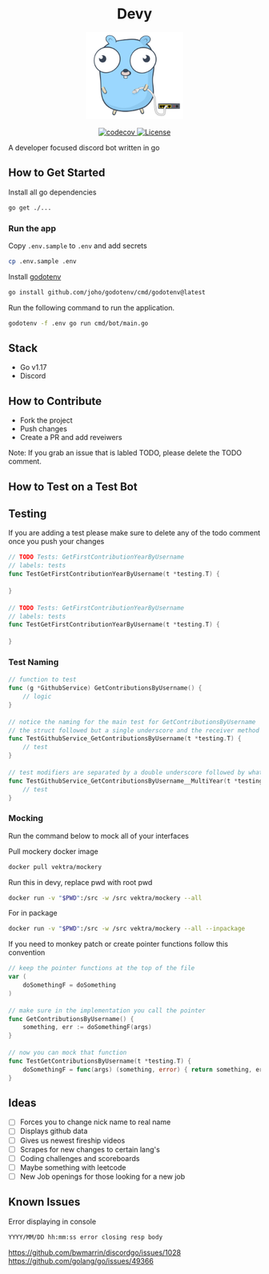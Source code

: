 <h1 style="border-bottom: none;" align="center">Devy</h1>

<p align="center">
    <img src="./devy.svg" height="175">
</p>

<p align="center">
    <a href="https://codecov.io/gh/osbytes/devy">
        <img src="https://codecov.io/gh/osbytes/devy/branch/main/graph/badge.svg" alt="codecov" />
    </a>
    <a href="https://github.com/osbytes/devy/blob/main/LICENSE">
        <img src="https://img.shields.io/github/license/osbytes/devy.svg" alt="License" />
    </a>
</p>

A developer focused discord bot written in go

## How to Get Started

Install all go dependencies

```sh
go get ./...
```

### Run the app

Copy `.env.sample` to `.env` and add secrets

```sh
cp .env.sample .env
```

Install [godotenv](https://github.com/joho/godotenv)

```sh
go install github.com/joho/godotenv/cmd/godotenv@latest
```

Run the following command to run the application.

```sh
godotenv -f .env go run cmd/bot/main.go
```

## Stack

- Go v1.17
- Discord

## How to Contribute

- Fork the project
- Push changes
- Create a PR and add reveiwers

Note: If you grab an issue that is labled TODO, please delete the TODO comment.

## How to Test on a Test Bot

## Testing

If you are adding a test please make sure to delete any of the todo comment once you push your changes

```go
// TODO Tests: GetFirstContributionYearByUsername
// labels: tests
func TestGetFirstContributionYearByUsername(t *testing.T) {

}

// TODO Tests: GetFirstContributionYearByUsername
// labels: tests
func TestGetFirstContributionYearByUsername(t *testing.T) {

}
```

### Test Naming

```go
// function to test
func (g *GithubService) GetContributionsByUsername() {
    // logic
}

// notice the naming for the main test for GetContributionsByUsername
// the struct followed but a single underscore and the receiver method name
func TestGithubService_GetContributionsByUsername(t *testing.T) {
    // test
}

// test modifiers are separated by a double underscore followed by what you are testing for
func TestGithubService_GetContributionsByUsername__MultiYear(t *testing.T) {
    // test
}

```

### Mocking

Run the command below to mock all of your interfaces

Pull mockery docker image

```sh
docker pull vektra/mockery
```

Run this in devy, replace pwd with root pwd

```sh
docker run -v "$PWD":/src -w /src vektra/mockery --all
```

For in package

```sh
docker run -v "$PWD":/src -w /src vektra/mockery --all --inpackage
```

If you need to monkey patch or create pointer functions follow this convention

```go
// keep the pointer functions at the top of the file
var (
    doSomethingF = doSomething
)

// make sure in the implementation you call the pointer
func GetContributionsByUsername() {
    something, err := doSomethingF(args)
}

// now you can mock that function
func TestGetContributionsByUsername(t *testing.T) {
    doSomethingF = func(args) (something, error) { return something, err }
}

```

## Ideas

- [ ] Forces you to change nick name to real name
- [ ] Displays github data
- [ ] Gives us newest fireship videos
- [ ] Scrapes for new changes to certain lang's
- [ ] Coding challenges and scoreboards
- [ ] Maybe something with leetcode
- [ ] New Job openings for those looking for a new job

## Known Issues

Error displaying in console

```sh
YYYY/MM/DD hh:mm:ss error closing resp body
```

https://github.com/bwmarrin/discordgo/issues/1028
https://github.com/golang/go/issues/49366

